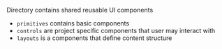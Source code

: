 Directory contains shared reusable UI components

- `primitives` contains basic components
- `controls` are project specific components that user may interact with
- `layouts` is a components that define content structure
